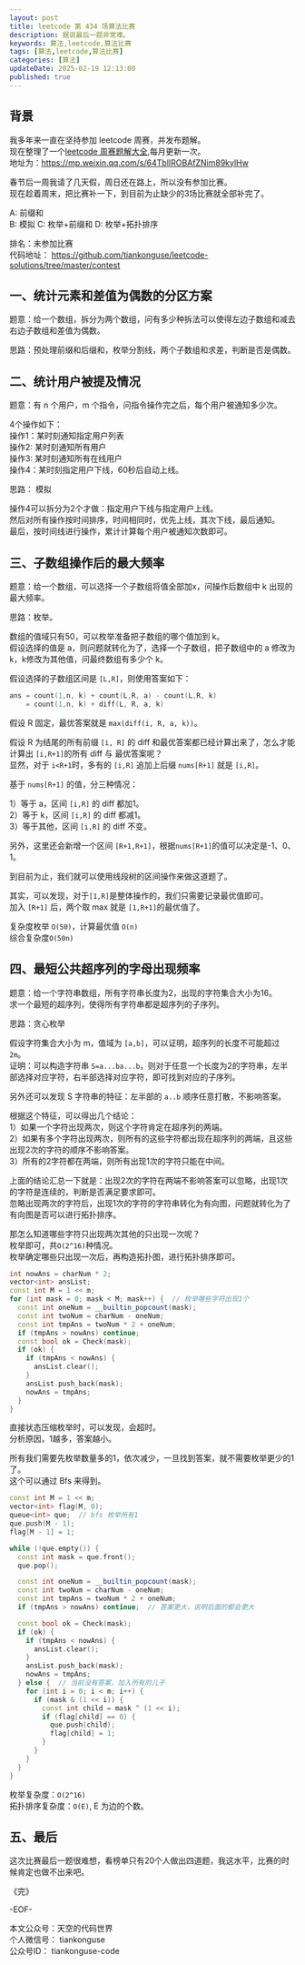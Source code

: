 ```yaml
---
layout: post  
title: leetcode 第 434 场算法比赛  
description: 据说最后一题非常难。  
keywords: 算法,leetcode,算法比赛  
tags: [算法,leetcode,算法比赛]  
categories: [算法]  
updateDate: 2025-02-19 12:13:00  
published: true  
---
```



## 背景  


我多年来一直在坚持参加 leetcode 周赛，并发布题解。  
现在整理了一个[leetcode 周赛题解大全](https://mp.weixin.qq.com/s/64TblIROBAfZNim89kylHw),每月更新一次。  
地址为：https://mp.weixin.qq.com/s/64TblIROBAfZNim89kylHw  


春节后一周我请了几天假，周日还在路上，所以没有参加比赛。  
现在趁着周末，把比赛补一下，到目前为止缺少的3场比赛就全部补完了。  


A: 前缀和  
B: 模拟 
C: 枚举+前缀和
D: 枚举+拓扑排序    


排名：未参加比赛  
代码地址： https://github.com/tiankonguse/leetcode-solutions/tree/master/contest  


## 一、统计元素和差值为偶数的分区方案  


题意：给一个数组，拆分为两个数组，问有多少种拆法可以使得左边子数组和减去右边子数组和差值为偶数。  


思路：预处理前缀和后缀和，枚举分割线，两个子数组和求差，判断是否是偶数。  


## 二、统计用户被提及情况  


题意：有 n 个用户，m 个指令，问指令操作完之后，每个用户被通知多少次。  


4个操作如下：  
操作1：某时刻通知指定用户列表  
操作2: 某时刻通知所有用户  
操作3: 某时刻通知所有在线用户  
操作4：某时刻指定用户下线，60秒后自动上线。  


思路：  模拟  


操作4可以拆分为2个才做：指定用户下线与指定用户上线。  
然后对所有操作按时间排序，时间相同时，优先上线，其次下线，最后通知。  
最后，按时间线进行操作，累计计算每个用户被通知次数即可。  


## 三、子数组操作后的最大频率  


题意：给一个数组，可以选择一个子数组将值全部加x，问操作后数组中 k 出现的最大频率。  


思路：枚举。  


数组的值域只有50，可以枚举准备把子数组的哪个值加到 k。  
假设选择的值是 a，则问题就转化为了，选择一个子数组，把子数组中的 a 修改为 k，k修改为其他值，问最终数组有多少个 k。  


假设选择的子数组区间是 `[L,R]`，则使用答案如下：  


```cpp
ans = count(1,n, k) + count(L,R, a) - count(L,R, k)
    = count(1,n, k) + diff(L, R, a, k)
```

假设 R 固定，最优答案就是 `max(diff(i, R, a, k))`。  


假设 R 为结尾的所有前缀 `[i, R]` 的 diff 和最优答案都已经计算出来了，怎么才能计算出 `[i,R+1]`的所有 diff 与 最优答案呢？  
显然，对于 `i<R+1`时，多有的 `[i,R]` 追加上后缀 `nums[R+1]` 就是 `[i,R]`。  


基于 `nums[R+1]` 的值，分三种情况：  


1）等于 a，区间 `[i,R]` 的 diff 都加1。  
2）等于 k，区间 `[i,R]` 的 diff 都减1。  
3）等于其他，区间 `[i,R]` 的 diff 不变。  


另外，这里还会新增一个区间 `[R+1,R+1]`，根据`nums[R+1]`的值可以决定是-1、0、1。  



到目前为止，我们就可以使用线段树的区间操作来做这道题了。  


其实，可以发现，对于`[1,R]`是整体操作的，我们只需要记录最优值即可。  
加入 `[R+1]` 后，两个取 max 就是 `[1,R+1]`的最优值了。  


复杂度枚举 `O(50)`，计算最优值 `O(n)`  
综合复杂度`O(50n)`  


## 四、最短公共超序列的字母出现频率  


题意：给一个字符串数组，所有字符串长度为2，出现的字符集合大小为16。  
求一个最短的超序列，使得所有字符串都是超序列的子序列。  


思路：贪心枚举  


假设字符集合大小为 m，值域为 `[a,b]`，可以证明，超序列的长度不可能超过 `2m`。  
证明：可以构造字符串 `S=a...ba...b`，则对于任意一个长度为2的字符串，左半部选择对应字符，右半部选择对应字符，即可找到对应的子序列。  


另外还可以发现 S 字符串的特征：左半部的 `a..b` 顺序任意打散，不影响答案。  


根据这个特征，可以得出几个结论：  
1）如果一个字符出现两次，则这个字符肯定在超序列的两端。  
2）如果有多个字符出现两次，则所有的这些字符都出现在超序列的两端，且这些出现2次的字符的顺序不影响答案。  
3）所有的2字符都在两端，则所有出现1次的字符只能在中间。  


上面的结论汇总一下就是：出现2次的字符在两端不影响答案可以忽略，出现1次的字符是连续的，判断是否满足要求即可。  
忽略出现两次的字符后，出现1次的字符的字符串转化为有向图，问题就转化为了有向图是否可以进行拓扑排序。  


那怎么知道哪些字符只出现两次其他的只出现一次呢？  
枚举即可，共`O(2^16)`种情况。  
枚举确定哪些只出现一次后，再构造拓扑图，进行拓扑排序即可。  


```cpp
int nowAns = charNum * 2;
vector<int> ansList;
const int M = 1 << m;
for (int mask = 0; mask < M; mask++) {  // 枚举哪些字符出现1个
  const int oneNum = __builtin_popcount(mask);
  const int twoNum = charNum - oneNum;
  const int tmpAns = twoNum * 2 + oneNum;
  if (tmpAns > nowAns) continue;
  const bool ok = Check(mask);
  if (ok) {
    if (tmpAns < nowAns) {
      ansList.clear();
    }
    ansList.push_back(mask);
    nowAns = tmpAns;
  }
}
```


直接状态压缩枚举时，可以发现，会超时。  
分析原因，1越多，答案越小。  


所有我们需要先枚举数量多的1，依次减少，一旦找到答案，就不需要枚举更少的1了。  
这个可以通过 Bfs 来得到。  


```cpp
const int M = 1 << m;
vector<int> flag(M, 0);
queue<int> que;  // bfs 枚举所有1
que.push(M - 1);
flag[M - 1] = 1;

while (!que.empty()) {
  const int mask = que.front();
  que.pop();

  const int oneNum = __builtin_popcount(mask);
  const int twoNum = charNum - oneNum;
  const int tmpAns = twoNum * 2 + oneNum;
  if (tmpAns > nowAns) continue;  // 答案更大，说明后面的都会更大

  const bool ok = Check(mask);
  if (ok) {
    if (tmpAns < nowAns) {
      ansList.clear();
    }
    ansList.push_back(mask);
    nowAns = tmpAns;
  } else {  // 当前没有答案，加入所有的儿子
    for (int i = 0; i < m; i++) {
      if (mask & (1 << i)) {
        const int child = mask ^ (1 << i);
        if (flag[child] == 0) {
          que.push(child);
          flag[child] = 1;
        }
      }
    }
  }
}
```

枚举复杂度：`O(2^16)`  
拓扑排序复杂度：`O(E)`, E 为边的个数。  
 

## 五、最后  


这次比赛最后一题很难想，看榜单只有20个人做出四道题，我这水平，比赛的时候肯定也做不出来吧。  

《完》  


-EOF-  

本文公众号：天空的代码世界  
个人微信号： tiankonguse  
公众号ID： tiankonguse-code  
  